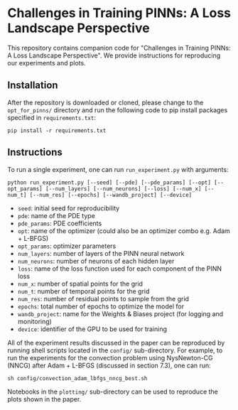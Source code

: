 # Challenges in Training PINNs: A Loss Landscape Perspective

This repository contains companion code for "Challenges in Training PINNs: A Loss Landscape Perspective". We provide instructions for reproducing our experiments and plots. 

## Installation

After the repository is downloaded or cloned, please change to the `opt_for_pinns/` directory and run the following code to pip install packages specified in `requirements.txt`: 

```
pip install -r requirements.txt
```

## Instructions

To run a single experiment, one can run `run_experiment.py` with arguments: 

```
python run_experiment.py [--seed] [--pde] [--pde_params] [--opt] [--opt_params] [--num_layers] [--num_neurons] [--loss] [--num_x] [--num_t] [--num_res] [--epochs] [--wandb_project] [--device]
```

- `seed`: initial seed for reproducibility
- `pde`: name of the PDE type
- `pde_params`: PDE coefficients
- `opt`: name of the optimizer (could also be an optimizer combo e.g. Adam + L-BFGS)
- `opt_params`: optimizer parameters
- `num_layers`: number of layers of the PINN neural network
- `num_neurons`: number of neurons of each hidden layer
- `loss`: name of the loss function used for each component of the PINN loss
- `num_x`: number of spatial points for the grid
- `num_t`: number of temporal points for the grid
- `num_res`: number of residual points to sample from the grid
- `epochs`: total number of epochs to optimize the model for
- `wandb_project`: name for the Weights & Biases project (for logging and monitoring)
- `device`: identifier of the GPU to be used for training

All of the experiment results discussed in the paper can be reproduced by running shell scripts located in the `config/` sub-directory. For example, to run the experiments for the convection problem using NysNewton-CG (NNCG) after Adam + L-BFGS (discussed in section 7.3), one can run: 

```
sh config/convection_adam_lbfgs_nncg_best.sh
```

Notebooks in the `plotting/` sub-directory can be used to reproduce the plots shown in the paper. 

